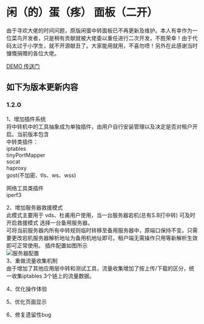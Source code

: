 # 闲（的）蛋（疼） 面板（二开）
  由于寻欢大佬的时间问题，原版闲蛋中转面板已不再更新及维护。本人有幸作为一位菜鸟开发者，只是稍有贡献就被大佬委以重任进行二次开发，不胜荣幸！由于代码太过于小学生，就不开源献丑了。大家能用就用，不喜勿喷！另外在此感谢当时慷慨捐赠的各位大佬。

[DEMO 传送门](http://demo.xdmb.xyz/)

## 如下为版本更新内容

### 1.2.0
1、增加插件系统  
将中转机中的工具抽象成为单独插件，由用户自行安装管理以及决定是否对租户开启。当前版本包含  
  中转类插件：   
iptables   
tinyPortMapper  
socat  
haproxy  
gost(不加密、tls、ws、wss)  

  网络工具类插件  
iperf3  
  
2、增加服务器救援模式  
此模式主要用于 vds、杜甫用户使用，当一台服务器宕机(总有S.B打中转) 可及时开启救援模式 选择一台备用服务器。  
可将当前服务器内所有中转规则临时转移至备用服务器中，原端口保持不变。只需要更改宕机服务器解析地址为备用机地址即可。租户端无需操作只用等新解析生效即可正常使用。
插件配置如图所示    
 ![服务器配置](https://raw.githubusercontent.com/noobcfy/wikis/dev/Screenshots/server-setting.png)  
3、重做流量收集机制  
由于增加了其他应用层中转和测试工具，流量收集增加了按上传/下载的区分，统一收集iptables  3个链上的流量数据。

4、优化操作体验

5、优化页面显示

6、修复遗留性bug
